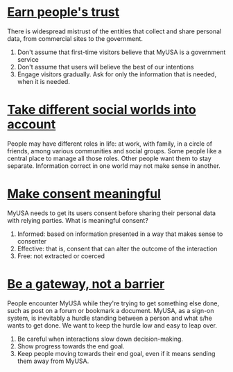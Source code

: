 # [Earn people's trust](#trust)

There is widespread mistrust of the entities that collect and share personal data, from commercial sites to the government. 

1. Don't assume that first-time visitors believe that MyUSA is a government service
2. Don't assume that users will believe the best of our intentions
3. Engage visitors gradually. Ask for only the information that is needed, when it is needed. 

# [Take different social worlds into account](#context)

People may have different roles in life: at work, with family, in a circle of friends, among various communities and social groups. Some people like a central place to manage all those roles. Other people want them to stay separate. Information correct in one world may not make sense in another. 

# [Make consent meaningful](#consent)

MyUSA needs to get its users consent before sharing their personal data with relying parties. What is meaningful consent? 

1. Informed: based on information presented in a way that makes sense to consenter
2. Effective: that is, consent that can alter the outcome of the interaction
3. Free: not extracted or coerced

# [Be a gateway, not a barrier](#block)
People encounter MyUSA while they're trying to get something else done, such as post on a forum or bookmark a document. MyUSA, as a sign-on system, is inevitably a hurdle standing between a person and what s/he wants to get done. We want to keep the hurdle low and easy to leap over.

1. Be careful when interactions slow down decision-making.
2. Show progress towards the end goal.
3. Keep people moving towards their end goal, even if it means sending them away from MyUSA.
